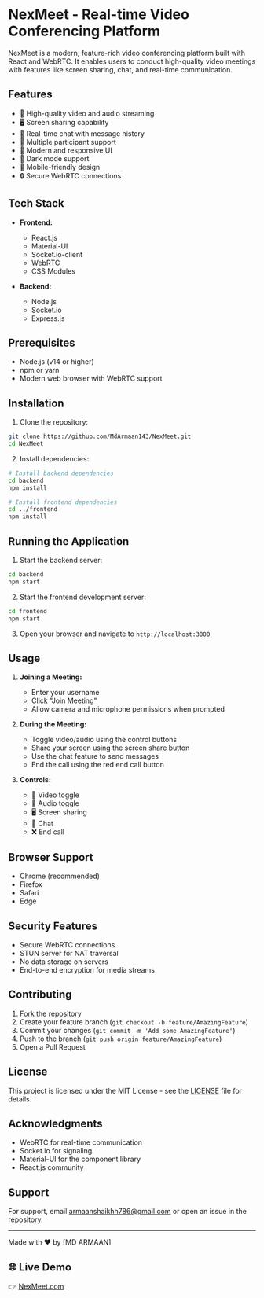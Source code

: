 # NexMeet - Real-time Video Conferencing Platform

NexMeet is a modern, feature-rich video conferencing platform built with React and WebRTC. It enables users to conduct high-quality video meetings with features like screen sharing, chat, and real-time communication.

## Features

- 🎥 High-quality video and audio streaming
- 🖥️ Screen sharing capability
- 💬 Real-time chat with message history
- 👥 Multiple participant support
- 🎨 Modern and responsive UI
- 🌙 Dark mode support
- 📱 Mobile-friendly design
- 🔒 Secure WebRTC connections

## Tech Stack

- **Frontend:**
  - React.js
  - Material-UI
  - Socket.io-client
  - WebRTC
  - CSS Modules

- **Backend:**
  - Node.js
  - Socket.io
  - Express.js

## Prerequisites

- Node.js (v14 or higher)
- npm or yarn
- Modern web browser with WebRTC support

## Installation

1. Clone the repository:
```bash
git clone https://github.com/MdArmaan143/NexMeet.git
cd NexMeet
```

2. Install dependencies:
```bash
# Install backend dependencies
cd backend
npm install

# Install frontend dependencies
cd ../frontend
npm install
```


## Running the Application

1. Start the backend server:
```bash
cd backend
npm start
```

2. Start the frontend development server:
```bash
cd frontend
npm start
```

3. Open your browser and navigate to `http://localhost:3000`

## Usage

1. **Joining a Meeting:**
   - Enter your username
   - Click "Join Meeting"
   - Allow camera and microphone permissions when prompted

2. **During the Meeting:**
   - Toggle video/audio using the control buttons
   - Share your screen using the screen share button
   - Use the chat feature to send messages
   - End the call using the red end call button

3. **Controls:**
   - 🎥 Video toggle
   - 🎤 Audio toggle
   - 🖥️ Screen sharing
   - 💬 Chat
   - ❌ End call

## Browser Support

- Chrome (recommended)
- Firefox
- Safari
- Edge

## Security Features

- Secure WebRTC connections
- STUN server for NAT traversal
- No data storage on servers
- End-to-end encryption for media streams

## Contributing

1. Fork the repository
2. Create your feature branch (`git checkout -b feature/AmazingFeature`)
3. Commit your changes (`git commit -m 'Add some AmazingFeature'`)
4. Push to the branch (`git push origin feature/AmazingFeature`)
5. Open a Pull Request

## License

This project is licensed under the MIT License - see the [LICENSE](LICENSE) file for details.

## Acknowledgments

- WebRTC for real-time communication
- Socket.io for signaling
- Material-UI for the component library
- React.js community

## Support

For support, email armaanshaikhh786@gmail.com or open an issue in the repository.

---

Made with ❤️ by [MD ARMAAN]

## 🌐 Live Demo

👉 [NexMeet.com](https://nexmeet-1.onrender.com)

